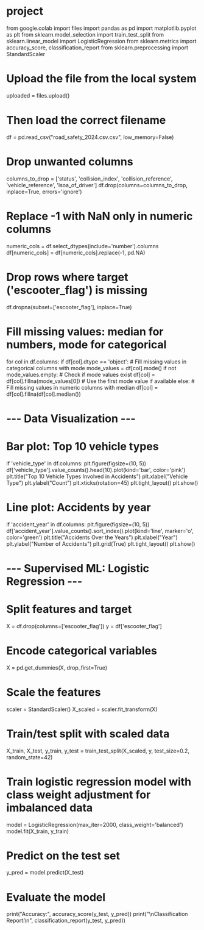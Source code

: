  # project
from google.colab import files
import pandas as pd
import matplotlib.pyplot as plt
from sklearn.model_selection import train_test_split
from sklearn.linear_model import LogisticRegression
from sklearn.metrics import accuracy_score, classification_report
from sklearn.preprocessing import StandardScaler

# Upload the file from the local system
uploaded = files.upload()

# Then load the correct filename
df = pd.read_csv("road_safety_2024.csv.csv", low_memory=False)

# Drop unwanted columns
columns_to_drop = ['status', 'collision_index', 'collision_reference', 'vehicle_reference', 'lsoa_of_driver']
df.drop(columns=columns_to_drop, inplace=True, errors='ignore')

# Replace -1 with NaN only in numeric columns
numeric_cols = df.select_dtypes(include='number').columns
df[numeric_cols] = df[numeric_cols].replace(-1, pd.NA)

# Drop rows where target ('escooter_flag') is missing
df.dropna(subset=['escooter_flag'], inplace=True)

# Fill missing values: median for numbers, mode for categorical
for col in df.columns:
    if df[col].dtype == 'object':
        # Fill missing values in categorical columns with mode
        mode_values = df[col].mode()
        if not mode_values.empty:  # Check if mode values exist
            df[col] = df[col].fillna(mode_values[0])  # Use the first mode value if available
    else:
        # Fill missing values in numeric columns with median
        df[col] = df[col].fillna(df[col].median())

# --- Data Visualization ---

# Bar plot: Top 10 vehicle types
if 'vehicle_type' in df.columns:
    plt.figure(figsize=(10, 5))
    df['vehicle_type'].value_counts().head(10).plot(kind='bar', color='pink')
    plt.title("Top 10 Vehicle Types Involved in Accidents")
    plt.xlabel("Vehicle Type")
    plt.ylabel("Count")
    plt.xticks(rotation=45)
    plt.tight_layout()
    plt.show()

# Line plot: Accidents by year
if 'accident_year' in df.columns:
    plt.figure(figsize=(10, 5))
    df['accident_year'].value_counts().sort_index().plot(kind='line', marker='o', color='green')
    plt.title("Accidents Over the Years")
    plt.xlabel("Year")
    plt.ylabel("Number of Accidents")
    plt.grid(True)
    plt.tight_layout()
    plt.show()

# --- Supervised ML: Logistic Regression ---

# Split features and target
X = df.drop(columns=['escooter_flag'])
y = df['escooter_flag']

# Encode categorical variables
X = pd.get_dummies(X, drop_first=True)

# Scale the features
scaler = StandardScaler()
X_scaled = scaler.fit_transform(X)

# Train/test split with scaled data
X_train, X_test, y_train, y_test = train_test_split(X_scaled, y, test_size=0.2, random_state=42)

# Train logistic regression model with class weight adjustment for imbalanced data
model = LogisticRegression(max_iter=2000, class_weight='balanced')
model.fit(X_train, y_train)

# Predict on the test set
y_pred = model.predict(X_test)

# Evaluate the model
print("Accuracy:", accuracy_score(y_test, y_pred))
print("\nClassification Report:\n", classification_report(y_test, y_pred))
